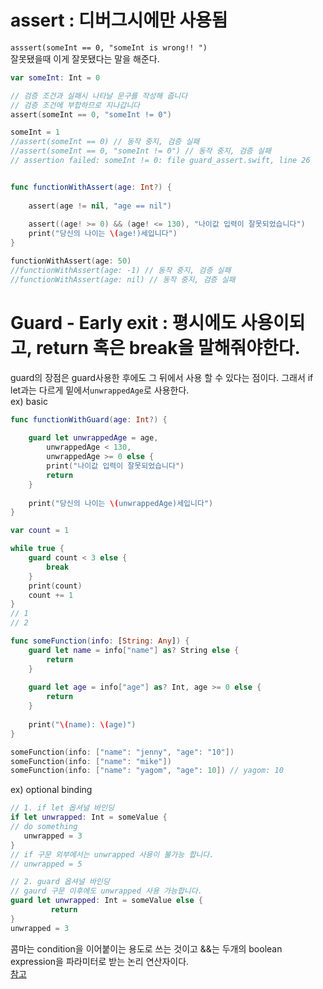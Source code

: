 # assert : 디버그시에만 사용됨  
  
```asssert(someInt == 0, "someInt is wrong!! ")```  
잘못됐을때 이게 잘못됐다는 말을 해준다.  

```swift
var someInt: Int = 0

// 검증 조건과 실패시 나타날 문구를 작성해 줍니다
// 검증 조건에 부합하므로 지나갑니다
assert(someInt == 0, "someInt != 0")

someInt = 1
//assert(someInt == 0) // 동작 중지, 검증 실패
//assert(someInt == 0, "someInt != 0") // 동작 중지, 검증 실패
// assertion failed: someInt != 0: file guard_assert.swift, line 26


func functionWithAssert(age: Int?) {
    
    assert(age != nil, "age == nil")
    
    assert((age! >= 0) && (age! <= 130), "나이값 입력이 잘못되었습니다")
    print("당신의 나이는 \(age!)세입니다")
}

functionWithAssert(age: 50)
//functionWithAssert(age: -1) // 동작 중지, 검증 실패
//functionWithAssert(age: nil) // 동작 중지, 검증 실패
```

# Guard - Early exit : 평시에도 사용이되고, return 혹은 break을 말해줘야한다.
guard의 장점은 guard사용한 후에도 그 뒤에서 사용 할 수 있다는 점이다. 그래서 if let과는 다르게 밑에서```unwrappedAge```로 사용한다.  
ex) basic  
```swift
func functionWithGuard(age: Int?) {
    
    guard let unwrappedAge = age,
        unwrappedAge < 130,
        unwrappedAge >= 0 else {
        print("나이값 입력이 잘못되었습니다")
        return
    }
    
    print("당신의 나이는 \(unwrappedAge)세입니다")
}

var count = 1

while true {
    guard count < 3 else {
        break
    }
    print(count)
    count += 1
}
// 1
// 2

func someFunction(info: [String: Any]) {
    guard let name = info["name"] as? String else {
        return
    }
    
    guard let age = info["age"] as? Int, age >= 0 else {
        return
    }
    
    print("\(name): \(age)")
}

someFunction(info: ["name": "jenny", "age": "10"])
someFunction(info: ["name": "mike"])
someFunction(info: ["name": "yagom", "age": 10]) // yagom: 10
```

ex) optional binding  
```swift
// 1. if let 옵셔널 바인딩
if let unwrapped: Int = someValue { 
// do something
   unwrapped = 3
} 
// if 구문 외부에서는 unwrapped 사용이 불가능 합니다.
// unwrapped = 5 

// 2. guard 옵셔널 바인딩
// gaurd 구문 이후에도 unwrapped 사용 가능합니다.
guard let unwrapped: Int = someValue else {
         return 
}
unwrapped = 3
```

콤마는 condition을 이어붙이는 용도로 쓰는 것이고 &&는 두개의 boolean expression을 파라미터로 받는 논리 연산자이다.  
[참고](https://soojin.ro/blog/swift-comma-vs-and-operator)
